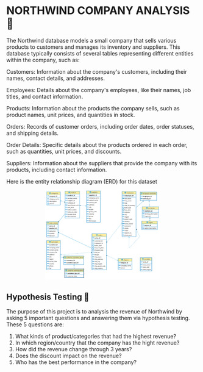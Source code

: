 # NORTHWIND COMPANY ANALYSIS 📕
The Northwind database models a small company that sells various products to customers and manages its inventory and suppliers. This database typically consists of several tables representing different entities within the company, such as:

Customers: Information about the company's customers, including their names, contact details, and addresses.

Employees: Details about the company's employees, like their names, job titles, and contact information.

Products: Information about the products the company sells, such as product names, unit prices, and quantities in stock.

Orders: Records of customer orders, including order dates, order statuses, and shipping details.

Order Details: Specific details about the products ordered in each order, such as quantities, unit prices, and discounts.

Suppliers: Information about the suppliers that provide the company with its products, including contact information.

Here is the entity relationship diagram (ERD) for this dataset
<p align="center">
  <img width=60% height=60%" src="ERD.png">


## Hypothesis Testing 🔎
The purpose of this project is to analysis the revenue of Northwind by asking 5 important questions and answering them via hypothesis testing. These 5 questions are:

1. What kinds of product/categories that had the highest revenue?
2. In which region/country that the company has the hight revenue?
3. How did the revenue change through 3 years?
4. Does the discount impact on the revenue?
5. Who has the best performance in the company?

